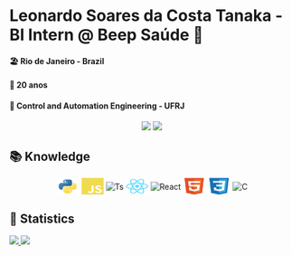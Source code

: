 # Leonardo Soares da Costa Tanaka - BI Intern @ Beep Saúde 👋
#### 🏖️ Rio de Janeiro - Brazil
#### 🔞 20 anos
#### 📜 Control and Automation Engineering - UFRJ

<div align="center" >
    <a href = "mailto:leonardo.tanaka@poli.ufrj.br"><img src="https://img.shields.io/badge/Gmail-D14836?style=for-the-badge&logo=gmail&logoColor=white" target="_blank"></a>
    <a href="https://www.linkedin.com/in/leonardo-sdct/" target="_blank"><img src="https://img.shields.io/badge/LinkedIn-0077B5?style=for-the-badge&logo=linkedin&logoColor=white" target="_blank"></a> 
</div>

## 📚 Knowledge

<div align="center" marginTop="60px">
  <img align="center" alt="Python" height="30" width="40" src="https://raw.githubusercontent.com/devicons/devicon/master/icons/python/python-original.svg">
  <img align="center" alt="Js" height="30" width="40" src="https://raw.githubusercontent.com/devicons/devicon/master/icons/javascript/javascript-plain.svg">
  <img align="center" alt="Ts" height="30" width="40" src="https://cdn.jsdelivr.net/gh/devicons/devicon/icons/typescript/typescript-original.svg" />
  <img align="center" alt="React" height="30" width="40" src="https://raw.githubusercontent.com/devicons/devicon/master/icons/react/react-original.svg">
  <img align="center" alt="React" height="30" width="40" src="https://cdn.jsdelivr.net/gh/devicons/devicon/icons/nodejs/nodejs-original.svg" />
  <img align="center" alt="HTML" height="30" width="40" src="https://raw.githubusercontent.com/devicons/devicon/master/icons/html5/html5-original.svg">
  <img align="center" alt="CSS" height="30" width="40" src="https://raw.githubusercontent.com/devicons/devicon/master/icons/css3/css3-original.svg">
  <img align="center" alt="C" height="30" width="40" src="https://cdn.jsdelivr.net/gh/devicons/devicon/icons/c/c-original.svg" />
</div> 
 
##  🐍 Statistics

<div>
<a align="center marginTop="60px" href="https://github.com/leotanaka4">
<img height="180em" src="https://github-readme-stats.vercel.app/api/top-langs/?username=leotanaka4&layout=compact&langs_count=7&theme=dracula"/>
<img height="180em" src="https://github-readme-stats.vercel.app/api?username=leotanaka4&show_icons=true&theme=dracula&include_all_commits=true&count_private=true"/>
</div>
